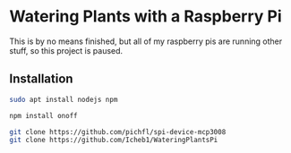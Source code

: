 # Watering Plants with a Raspberry Pi

This is by no means finished, but all of my raspberry pis are running other stuff, so this project is paused.

## Installation

```sh
sudo apt install nodejs npm

npm install onoff

git clone https://github.com/pichfl/spi-device-mcp3008
git clone https://github.com/Icheb1/WateringPlantsPi
```
